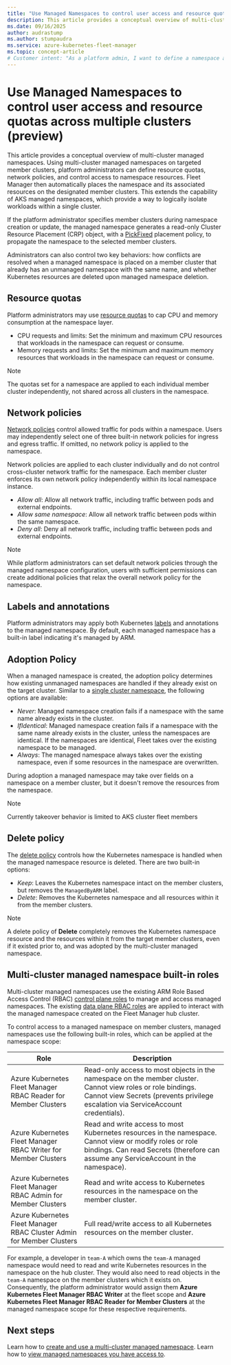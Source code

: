 ```yaml
---
title: "Use Managed Namespaces to control user access and resource quotas across multiple clusters (preview)"
description: This article provides a conceptual overview of multi-cluster managed namespaces (preview) using Azure Kubernetes Service (AKS) Fleet Manager.
ms.date: 09/16/2025
author: audrastump
ms.author: stumpaudra
ms.service: azure-kubernetes-fleet-manager
ms.topic: concept-article
# Customer intent: "As a platform admin, I want to define a namespace and deploy it across selected fleet clusters so I can delegate application teams access to resources on any cluster where the namespace exists."
---
```

# Use Managed Namespaces to control user access and resource quotas across multiple clusters (preview)

This article provides a conceptual overview of multi-cluster managed namespaces. 
Using multi-cluster managed namespaces on targeted member clusters, platform administrators can define resource quotas, network policies, and control access to namespace resources. Fleet Manager then automatically places the namespace and its associated resources on the designated member clusters. This extends the capability of AKS managed namespaces, which provide a way to logically isolate workloads within a single cluster. 

If the platform administrator specifies member clusters during namespace creation or update, the managed namespace generates a read-only Cluster Resource Placement (CRP) object, with a [PickFixed](./concepts-resource-propagation.md#pickfixed-placement-type) placement policy, to propagate the namespace to the selected member clusters. 

Administrators can also control two key behaviors: how conflicts are resolved when a managed namespace is placed on a member cluster that already has an unmanaged namespace with the same name, and whether Kubernetes resources are deleted upon managed namespace deletion.

## Resource quotas

Platform administrators may use [resource quotas](../aks/concepts-managed-namespaces.md#resource-quotas) to cap CPU and memory consumption at the namespace layer.
* CPU requests and limits: Set the minimum and maximum CPU resources that workloads in the namespace can request or consume.
* Memory requests and limits: Set the minimum and maximum memory resources that workloads in the namespace can request or consume.

> [!NOTE]
> The quotas set for a namespace are applied to each individual member cluster independently, not shared across all clusters in the namespace.

## Network policies

[Network policies](../aks/use-network-policies.md) control allowed traffic for pods within a namespace. Users may independently select one of three built-in network policies for ingress and egress traffic. If omitted, no network policy is applied to the namespace.

Network policies are applied to each cluster individually and do not control cross-cluster network traffic for the namespace. Each member cluster enforces its own network policy independently within its local namespace instance.

* *Allow all*: Allow all network traffic, including traffic between pods and external endpoints.
* *Allow same namespace*: Allow all network traffic between pods within the same namespace.
* *Deny all*: Deny all network traffic, including traffic between pods and external endpoints.

> [!NOTE]
> While platform administrators can set default network policies through the managed namespace configuration, users with sufficient permissions can create additional policies that relax the overall network policy for the namespace.

## Labels and annotations
Platform administrators may apply both Kubernetes [labels](https://kubernetes.io/docs/concepts/overview/working-with-objects/labels/) and annotations to the managed namespace. By default, each managed namespace has a built-in label indicating it's managed by ARM.

## Adoption Policy
When a managed namespace is created, the adoption policy determines how existing unmanaged namespaces are handled if they already exist on the target cluster. Similar to a [single cluster namespace](../aks/concepts-managed-namespaces.md#adoption-policy), the following options are available:

* *Never*: Managed namespace creation fails if a namespace with the same name already exists in the cluster.
* *IfIdentical*: Managed namespace creation fails if a namespace with the same name already exists in the cluster, unless the namespaces are identical. If the namespaces are identical, Fleet takes over the existing namespace to be managed.
* *Always*: The managed namespace always takes over the existing namespace, even if some resources in the namespace are overwritten.

During adoption a managed namespace may take over fields on a namespace on a member cluster, but it doesn't remove the resources from the namespace.

> [!NOTE] 
> Currently takeover behavior is limited to AKS cluster fleet members

## Delete policy
The [delete policy](../aks/concepts-managed-namespaces.md#delete-policy) controls how the Kubernetes namespace is handled when the managed namespace resource is deleted. There are two built-in options:

* *Keep*: Leaves the Kubernetes namespace intact on the member clusters, but removes the `ManagedByARM` label.
* *Delete*: Removes the Kubernetes namespace and all resources within it from the member clusters.

> [!NOTE]
> A delete policy of **Delete** completely removes the Kubernetes namespace resource and the resources within it from the target member clusters, even if it existed prior to, and was adopted by the multi-cluster managed namespace.

## Multi-cluster managed namespace built-in roles
Multi-cluster managed namespaces use the existing ARM Role Based Access Control (RBAC) [control plane roles](./concepts-rbac.md#control-plane) to manage and access managed namespaces. The existing [data plane RBAC roles](./concepts-rbac.md#data-plane) are applied to interact with the managed namespace created on the Fleet Manager hub cluster. 

To control access to a managed namespace on member clusters, managed namespaces use the following built-in roles, which can be applied at the namespace scope:

| Role | Description |
|------|-------------|
| Azure Kubernetes Fleet Manager RBAC Reader for Member Clusters | Read-only access to most objects in the namespace on the member cluster. Cannot view roles or role bindings. Cannot view Secrets (prevents privilege escalation via ServiceAccount credentials). |
| Azure Kubernetes Fleet Manager RBAC Writer for Member Clusters | Read and write access to most Kubernetes resources in the namespace. Cannot view or modify roles or role bindings. Can read Secrets (therefore can assume any ServiceAccount in the namespace). |
| Azure Kubernetes Fleet Manager RBAC Admin for Member Clusters | Read and write access to Kubernetes resources in the namespace on the member cluster. |
| Azure Kubernetes Fleet Manager RBAC Cluster Admin for Member Clusters | Full read/write access to all Kubernetes resources on the member cluster. |

For example, a developer in `team-A` which owns the `team-A` managed namespace would need to read and write Kubernetes resources in the namespace on the hub cluster. They would also need to read objects in the `team-A` namespace on the member clusters which it exists on. Consequently, the platform administrator would assign them **Azure Kubernetes Fleet Manager RBAC Writer** at the fleet scope and **Azure Kubernetes Fleet Manager RBAC Reader for Member Clusters** at the managed namespace scope for these respective requirements.


## Next steps
Learn how to [create and use a multi-cluster managed namespace](./howto-managed-namespaces.md).
Learn how to [view managed namespaces you have access to](./howto-managed-namespaces-access.md).
